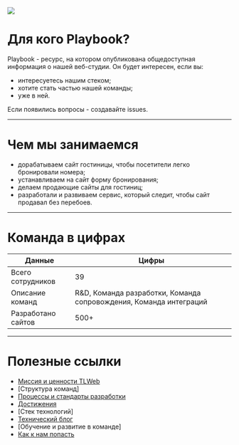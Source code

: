 ![](http://atomicdocs.dev2.travelline.ru/resources/images/tllogo.svg)

# Для кого Playbook?

Playbook - ресурс, на котором опубликована общедоступная информация о нашей веб-студии.
Он будет интересен, если вы:
- интересуетесь нашим стеком;
- хотите стать частью нашей команды;
- уже в ней.

Если появились вопросы - создавайте issues.

***

# Чем мы занимаемся
- дорабатываем сайт гостиницы, чтобы посетители легко бронировали номера;
- устанавливаем на сайт форму бронирования;
- делаем продающие сайты для гостиниц;
- разработали и развиваем сервис, который следит, чтобы сайт продавал без перебоев.

***

# Команда в цифрах 

Данные  | Цифры 
------------- | -------------
Всего сотрудников | 	39
Описание команд | R&D, Команда разработки, Команда сопровождения, Команда интеграций
Разработано сайтов | 500+

***


# Полезные ссылки

- [Миссия и ценности TLWeb](https://github.com/tlweb/playbook/blob/master/mission-and-values.md)
- [Структура команд]
- [Процессы и стандарты разработки](https://github.com/tlweb/playbook/blob/master/processes-and-standards.md)
- [Достижения](https://github.com/tlweb/playbook/blob/master/achievements.md)
- [Стек технологий]
- [Технический блог](https://github.com/tlweb/playbook/blob/master/articles.md)
- [Обучение и развитие в команде]
- [Как к нам попасть](https://goo.gl/XgUo74) 

